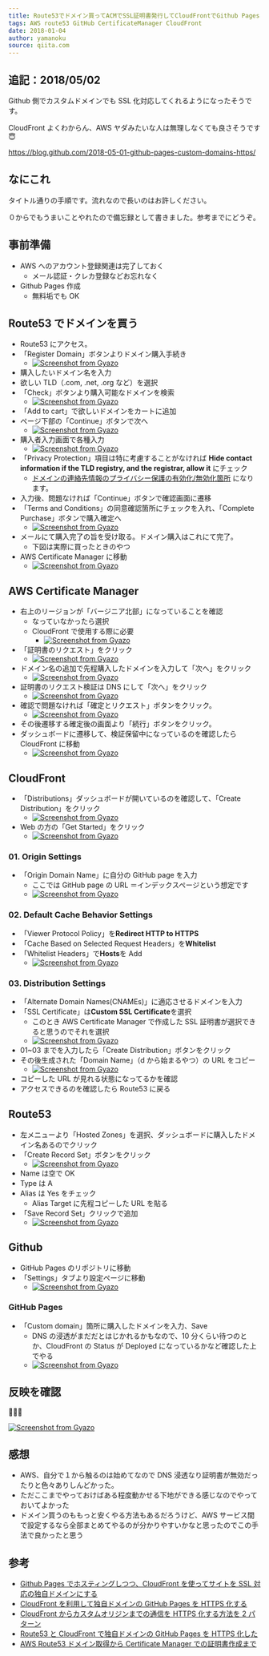 ```yaml
---
title: Route53でドメイン買ってACMでSSL証明書発行してCloudFrontでGithub Pagesと買ったドメインと紐付けた
tags: AWS route53 GitHub CertificateManager CloudFront
date: 2018-01-04
author: yamanoku
source: qiita.com
---
```


## 追記：2018/05/02

Github 側でカスタムドメインでも SSL 化対応してくれるようになったそうです。

CloudFront よくわからん、AWS ヤダみたいな人は無理しなくても良さそうです 😇

https://blog.github.com/2018-05-01-github-pages-custom-domains-https/

## なにこれ

タイトル通りの手順です。流れなので長いのはお許しください。

０からでもうまいことやれたので備忘録として書きました。参考までにどうぞ。

## 事前準備

- AWS へのアカウント登録関連は完了しておく
  - メール認証・クレカ登録などお忘れなく
- Github Pages 作成
  - 無料垢でも OK

## Route53 でドメインを買う

- Route53 にアクセス。
- 「Register Domain」ボタンよりドメイン購入手続き
  - [![Screenshot from Gyazo](https://gyazo.com/1909db49bec796d6b74ac77ecfed36e9/raw)](https://gyazo.com/1909db49bec796d6b74ac77ecfed36e9)
- 購入したいドメイン名を入力
- 欲しい TLD（.com, .net, .org など）を選択
- 「Check」ボタンより購入可能なドメインを検索
  - [![Screenshot from Gyazo](https://gyazo.com/cf376fabe3486d6eb63e1251df94e7e0/raw)](https://gyazo.com/cf376fabe3486d6eb63e1251df94e7e0)
- 「Add to cart」で欲しいドメインをカートに追加
- ページ下部の「Continue」ボタンで次へ
  - [![Screenshot from Gyazo](https://gyazo.com/b0a01a379736ad1532a5686602ea2419/raw)](https://gyazo.com/b0a01a379736ad1532a5686602ea2419)
- 購入者入力画面で各種入力
  - [![Screenshot from Gyazo](https://gyazo.com/d4d87e3de77816c712fc21b60107bc69/raw)](https://gyazo.com/d4d87e3de77816c712fc21b60107bc69)
- 「Privacy Protection」項目は特に考慮することがなければ **Hide contact information if the TLD registry, and the registrar, allow it** にチェック
  - [ドメインの連絡先情報のプライバシー保護の有効化/無効化箇所](https://docs.aws.amazon.com/ja_jp/Route53/latest/DeveloperGuide/domain-privacy-protection.html) になります。
- 入力後、問題なければ「Continue」ボタンで確認画面に遷移
- 「Terms and Conditions」の同意確認箇所にチェックを入れ、「Complete Purchase」ボタンで購入確定へ
  - [![Screenshot from Gyazo](https://gyazo.com/b0959d18ff3a0a9bc131e7c060dea8bb/raw)](https://gyazo.com/b0959d18ff3a0a9bc131e7c060dea8bb)
- メールにて購入完了の旨を受け取る。ドメイン購入はこれにて完了。
  - 下図は実際に買ったときのやつ
- AWS Certificate Manager に移動
  - [![Screenshot from Gyazo](https://gyazo.com/b12ce54876c9078d4f5a56f4bc8fd9a4/raw)](https://gyazo.com/b12ce54876c9078d4f5a56f4bc8fd9a4)

## AWS Certificate Manager

- 右上のリージョンが「バージニア北部」になっていることを確認
  - なっていなかったら選択
  - CloudFront で使用する際に必要
    - [![Screenshot from Gyazo](https://gyazo.com/e0cbe3bbc2412f31a873994c9c171384/raw)](https://gyazo.com/e0cbe3bbc2412f31a873994c9c171384)
- 「証明書のリクエスト」をクリック
  - [![Screenshot from Gyazo](https://gyazo.com/ea43c6b77f7daa425750617e7687e93f/raw)](https://gyazo.com/ea43c6b77f7daa425750617e7687e93f)
- ドメイン名の追加で先程購入したドメインを入力して「次へ」をクリック
  - [![Screenshot from Gyazo](https://gyazo.com/5a965cfe4fe959080d69fe97c73489c9/raw)](https://gyazo.com/5a965cfe4fe959080d69fe97c73489c9)
- 証明書のリクエスト検証は DNS にして「次へ」をクリック
  - [![Screenshot from Gyazo](https://gyazo.com/7492dbf9ddb80adf96005530188916ae/raw)](https://gyazo.com/7492dbf9ddb80adf96005530188916ae)
- 確認で問題なければ「確定とリクエスト」ボタンをクリック。
  - [![Screenshot from Gyazo](https://gyazo.com/00ff6b2169bf0ec63124959a96bbe5f3/raw)](https://gyazo.com/00ff6b2169bf0ec63124959a96bbe5f3)
- その後遷移する確定後の画面より「続行」ボタンをクリック。
- ダッシュボードに遷移して、検証保留中になっているのを確認したら CloudFront に移動
  - [![Screenshot from Gyazo](https://gyazo.com/d3b93a580edf975761e57c5206a6e640/raw)](https://gyazo.com/d3b93a580edf975761e57c5206a6e640)

## CloudFront

- 「Distributions」ダッシュボードが開いているのを確認して、「Create Distribution」をクリック
  - [![Screenshot from Gyazo](https://gyazo.com/0e310f558925fc82235158f32597e8bd/raw)](https://gyazo.com/0e310f558925fc82235158f32597e8bd)
- Web の方の「Get Started」をクリック
  - [![Screenshot from Gyazo](https://gyazo.com/a62fcd9dca6394d764f93b6d6ef552c5/raw)](https://gyazo.com/a62fcd9dca6394d764f93b6d6ef552c5)

### 01. Origin Settings

- 「Origin Domain Name」に自分の GitHub page を入力
  - ここでは GitHub page の URL ＝インデックスページという想定です
  - [![Screenshot from Gyazo](https://gyazo.com/a6f565bcc0cd5749338eb8db11087d73/raw)](https://gyazo.com/a6f565bcc0cd5749338eb8db11087d73)

### 02. Default Cache Behavior Settings

- 「Viewer Protocol Policy」を**Redirect HTTP to HTTPS**
- 「Cache Based on Selected Request Headers」を**Whitelist**
- 「Whitelist Headers」で**Hosts**を Add
  - [![Screenshot from Gyazo](https://gyazo.com/4e7f2fb903010864627793bd8b4b9760/raw)](https://gyazo.com/4e7f2fb903010864627793bd8b4b9760)

### 03. Distribution Settings

- 「Alternate Domain Names(CNAMEs)」に適応させるドメインを入力
- 「SSL Certificate」は**Custom SSL Certificate**を選択
  - このとき AWS Certificate Manager で作成した SSL 証明書が選択できると思うのでそれを選択
  - [![Screenshot from Gyazo](https://gyazo.com/45f194497695a27eff634d943475298b/raw)](https://gyazo.com/45f194497695a27eff634d943475298b)
- 01~03 までを入力したら「Create Distribution」ボタンをクリック
- その後生成された「Domain Name」（d から始まるやつ）の URL をコピー
  - [![Screenshot from Gyazo](https://gyazo.com/76a42865ccb51d7f3519bc6d07ca1477/raw)](https://gyazo.com/76a42865ccb51d7f3519bc6d07ca1477)
- コピーした URL が見れる状態になってるかを確認
- アクセスできるのを確認したら Route53 に戻る

## Route53

- 左メニューより「Hosted Zones」を選択、ダッシュボードに購入したドメイン名あるのでクリック
- 「Create Record Set」ボタンをクリック
  - [![Screenshot from Gyazo](https://gyazo.com/75aa0fa79e8c62940ad33d62308e2555/raw)](https://gyazo.com/75aa0fa79e8c62940ad33d62308e2555)
- Name は空で OK
- Type は A
- Alias は Yes をチェック
  - Alias Target に先程コピーした URL を貼る
- 「Save Record Set」クリックで追加
  - [![Screenshot from Gyazo](https://gyazo.com/30d54d9938cd894da5972f2d6b385edb/raw)](https://gyazo.com/30d54d9938cd894da5972f2d6b385edb)

## Github

- GitHub Pages のリポジトリに移動
- 「Settings」タブより設定ページに移動
  - [![Screenshot from Gyazo](https://gyazo.com/b795df7853711780c14fda9f17a406c2/raw)](https://gyazo.com/b795df7853711780c14fda9f17a406c2)

### GitHub Pages

- 「Custom domain」箇所に購入したドメインを入力、Save
  - DNS の浸透がまだだとはじかれるかもなので、10 分くらい待つのとか、CloudFront の Status が Deployed になっているかなど確認した上でやる
  - [![Screenshot from Gyazo](https://gyazo.com/cd4592176a225ad12c31d4dad40e106e/raw)](https://gyazo.com/cd4592176a225ad12c31d4dad40e106e)

## 反映を確認

🎉🎉🎉

[![Screenshot from Gyazo](https://gyazo.com/b1faf5eca06214f17314f3330e2ae58a/raw)](https://gyazo.com/b1faf5eca06214f17314f3330e2ae58a)

## 感想

- AWS、自分で１から触るのは始めてなので DNS 浸透なり証明書が無効だったりと色々ありしんどかった。
- ただここまでやっておけばある程度動かせる下地ができる感じなのでやっておいてよかった
- ドメイン買うのももっと安くやる方法もあるだろうけど、AWS サービス間で設定するなら全部まとめてやるのが分かりやすいかなと思ったのでこの手法で良かったと思う

## 参考

- [Github Pages でホスティングしつつ、CloudFront を使ってサイトを SSL 対応の独自ドメインにする](https://qiita.com/kechol/items/9609e1ab4a673e05b613)
- [CloudFront を利用して独自ドメインの GitHub Pages を HTTPS 化する](https://qiita.com/iogi/items/82618c1d56abba6b9337)
- [CloudFront からカスタムオリジンまでの通信を HTTPS 化する方法を 2 パターン](https://dev.classmethod.jp/cloud/aws/2way-to-use-https-from-cloudfront-to-custom-origin/)
- [Route53 と CloudFront で独自ドメインの GitHub Pages を HTTPS 化した](https://blog.pinekta.tech/aws/2017/02/21/sslchange/)
- [AWS Route53 ドメイン取得から Certificate Manager での証明書作成まで](https://qiita.com/sk565/items/2da1fc0c5fc676f54994)
